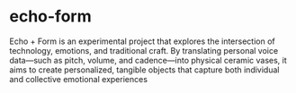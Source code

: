 # echo-form
Echo + Form is an experimental project that explores the intersection of technology, emotions, and traditional craft. By translating personal voice data—such as pitch, volume, and cadence—into physical ceramic vases, it aims to create personalized, tangible objects that capture both individual and collective emotional experiences
